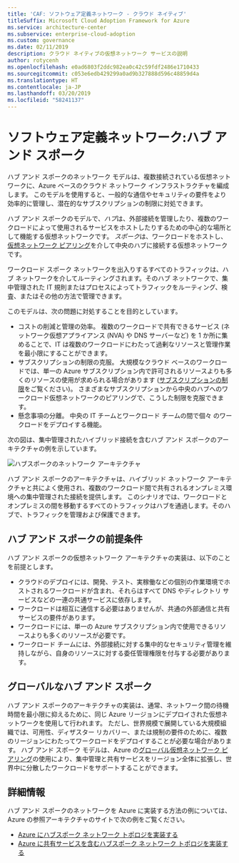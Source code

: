 ```yaml
---
title: 'CAF: ソフトウェア定義ネットワーク - クラウド ネイティブ'
titleSuffix: Microsoft Cloud Adoption Framework for Azure
ms.service: architecture-center
ms.subservice: enterprise-cloud-adoption
ms.custom: governance
ms.date: 02/11/2019
description: クラウド ネイティブの仮想ネットワーク サービスの説明
author: rotycenh
ms.openlocfilehash: e0ad6803f2ddc982ea0c42c59fdf2486e1710433
ms.sourcegitcommit: c053e6edb429299a0ad9b327888d596c48859d4a
ms.translationtype: HT
ms.contentlocale: ja-JP
ms.lasthandoff: 03/20/2019
ms.locfileid: "58241137"
---
```

# <a name="software-defined-networks-hub-and-spoke"></a>ソフトウェア定義ネットワーク:ハブ アンド スポーク

ハブ アンド スポークのネットワーク モデルは、複数接続されている仮想ネットワークに、Azure ベースのクラウド ネットワーク インフラストラクチャを編成します。 このモデルを使用すると、一般的な通信やセキュリティの要件をより効率的に管理し、潜在的なサブスクリプションの制限に対処できます。

ハブ アンド スポークのモデルで、*ハブ*は、外部接続を管理したり、複数のワークロードによって使用されるサービスをホストしたりするための中心的な場所として機能する仮想ネットワークです。 *スポーク*は、ワークロードをホストし、[仮想ネットワーク ピアリング](/virtual-network/virtual-network-peering-overview)を介して中央のハブに接続する仮想ネットワークです。

ワークロード スポーク ネットワークを出入りするすべてのトラフィックは、ハブ ネットワークを介してルーティングされます。そのハブ ネットワークで、集中管理された IT 規則またはプロセスによってトラフィックをルーティング、検査、またはその他の方法で管理できます。

このモデルは、次の問題に対処することを目的としています。

- コストの削減と管理の効率。 複数のワークロードで共有できるサービス (ネットワーク仮想アプライアンス (NVA) や DNS サーバーなど) を 1 か所に集めることで、IT は複数のワークロードにわたって過剰なリソースと管理作業を最小限にすることができます。
- サブスクリプションの制限の克服。 大規模なクラウド ベースのワークロードでは、単一の Azure サブスクリプション内で許可されるリソースよりも多くのリソースの使用が求められる場合があります ([サブスクリプションの制限](/azure/azure-subscription-service-limits)をご覧ください)。 さまざまなサブスクリプションから中央のハブへのワークロード仮想ネットワークのピアリングで、こうした制限を克服できます。
- 懸念事項の分離。 中央の IT チームとワークロード チームの間で個々 のワークロードをデプロイする機能。

次の図は、集中管理されたハイブリッド接続を含むハブ アンド スポークのアーキテクチャの例を示しています。

![ハブスポークのネットワーク アーキテクチャ](../../../reference-architectures/hybrid-networking/images/hub-spoke.png)

ハブ アンド スポークのアーキテクチャは、ハイブリッド ネットワーク アーキテクチャと共によく使用され、複数のワークロード間で共有されるオンプレミス環境への集中管理された接続を提供します。 このシナリオでは、ワークロードとオンプレミスの間を移動するすべてのトラフィックはハブを通過します。そのハブで、トラフィックを管理および保護できます。

## <a name="hub-and-spoke-assumptions"></a>ハブ アンド スポークの前提条件

ハブ アンド スポークの仮想ネットワーク アーキテクチャの実装は、以下のことを前提とします。

- クラウドのデプロイには、開発、テスト、実稼働などの個別の作業環境でホストされるワークロードが含まれ、それらはすべて DNS やディレクトリ サービスなどの一連の共通サービスに依存します。
- ワークロードは相互に通信する必要はありませんが、共通の外部通信と共有サービスの要件があります。
- ワークロードには、単一の Azure サブスクリプション内で使用できるリソースよりも多くのリソースが必要です。
- ワークロード チームには、外部接続に対する集中的なセキュリティ管理を維持しながら、自身のリソースに対する委任管理権限を付与する必要があります。

## <a name="global-hub-and-spoke"></a>グローバルなハブ アンド スポーク

ハブ アンド スポークのアーキテクチャの実装は、通常、ネットワーク間の待機時間を最小限に抑えるために、同じ Azure リージョンにデプロイされた仮想ネットワークを使用して行われます。 ただし、世界規模で展開している大規模組織では、可用性、ディザスター リカバリー、または規制の要件のために、複数のリージョンにわたってワークロードをデプロイすることが必要な場合があります。 ハブ アンド スポーク モデルは、Azure の[グローバル仮想ネットワーク ピアリング](/azure/virtual-network/virtual-network-peering-overview)の使用により、集中管理と共有サービスをリージョン全体に拡張し、世界中に分散したワークロードをサポートすることができます。

## <a name="learn-more"></a>詳細情報

ハブ アンド スポークのネットワークを Azure に実装する方法の例については、Azure の参照アーキテクチャのサイトで次の例をご覧ください。

- [Azure にハブスポーク ネットワーク トポロジを実装する](../../../reference-architectures/hybrid-networking/hub-spoke.md)
- [Azure に共有サービスを含むハブスポーク ネットワーク トポロジを実装する](../../../reference-architectures/hybrid-networking/shared-services.md)
